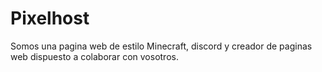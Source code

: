 # Pixelhost
Somos una pagina web de estilo Minecraft, discord y creador de paginas web dispuesto a colaborar con vosotros.
